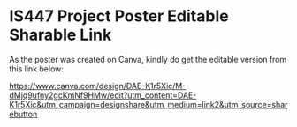 # IS447 Project Poster Editable Sharable Link

As the poster was created on Canva, kindly do get the editable version from this link below:

https://www.canva.com/design/DAE-K1r5Xic/M-dMjq9ufny2gcKmNf9HMw/edit?utm_content=DAE-K1r5Xic&utm_campaign=designshare&utm_medium=link2&utm_source=sharebutton 

